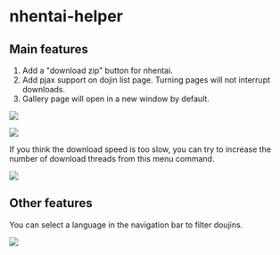 # nhentai-helper

## Main features

1. Add a "download zip" button for nhentai.
2. Add pjax support on dojin list page. Turning pages will not interrupt downloads.
3. Gallery page will open in a new window by default.

![](https://i.loli.net/2019/01/26/5c4c5d5914197.png)

![](https://i.loli.net/2018/12/26/5c23a39505d14.png)

If you think the download speed is too slow, you can try to increase the number of download threads from this menu command.

![](https://i.loli.net/2019/01/20/5c4403dedb085.png)

## Other features

You can select a language in the navigation bar to filter doujins.

![](https://i.loli.net/2019/03/25/5c98d07cca0ac.png)
